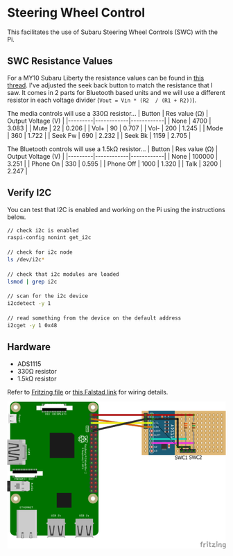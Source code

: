 

# Steering Wheel Control
This facilitates the use of Subaru Steering Wheel Controls (SWC) with the Pi.


## SWC Resistance Values
For a MY10 Subaru Liberty the resistance values can be found in [this thread](https://www.legacygt.com/topic/66617-2010-aftermarket-nav-steering-wheel-controls-pac-swi-ps-and-pioneer/). I've adjusted the seek back button to match
the resistance that I saw. It comes in 2 parts for Bluetooth based units and we will use a different resistor in each voltage divider (`Vout = Vin * (R2  / (R1 + R2))`).

The media controls will use a 330Ω resistor...
| Button | Res value (Ω) | Output Voltage (V) |
|---------|------------|------------|
| None | 4700 | 3.083 |
| Mute | 22 | 0.206 |
| Vol+ | 90 | 0.707 |
| Vol- | 200 | 1.245 |
| Mode | 360 | 1.722 |
| Seek Fw | 690 | 2.232 |
| Seek Bk | 1159 | 2.705 |


The Bluetooth controls will use a 1.5kΩ resistor...
| Button | Res value (Ω) | Output Voltage (V) |
|---------|------------|------------|
| None | 100000 | 3.251 |
| Phone On | 330 | 0.595 |
| Phone Off | 1000 | 1.320 |
| Talk | 3200 | 2.247 |



## Verify I2C
You can test that I2C is enabled and working on the Pi using the instructions below.
```bash
// check i2c is enabled
raspi-config nonint get_i2c

// check for i2c node
ls /dev/i2c*

// check that i2c modules are loaded
lsmod | grep i2c

// scan for the i2c device
i2cdetect -y 1

// read something from the device on the default address
i2cget -y 1 0x48
```

## Hardware
- ADS1115
- 330Ω resistor
- 1.5kΩ resistor


Refer to [Fritzing file](./assets/swc.fzz) or [this Falstad link](https://www.falstad.com/circuit/circuitjs.html?ctz=CQAgjCAMB0l3BWcMBMcUHYMGZIA4UA2ATmIxAUgpABZsKBTAWjDACgAlEbFEFPPCCY8+AqOJpVs0elTnQEbAObcEvTLxp4qG8ZDYB3EIRp9J3dWP0AnY6Z5UwGQhbndch8M9d8ELh1Bstih+PgEBVDQYcJ7haKrqGLz6AA5e-vFOLpJSerGWgiY+NnZmjt4o5o6UqelldWCEuXKeWfUhLpUtwaFdPn1SaPpGAX3YanxJgdiCSABiEDq8YDVCEADKAOoAwuwz4LwL4ti4rlQsIFvbKGxAA) for wiring details.


![SWC wiring](./assets/swc_wiring.png)


